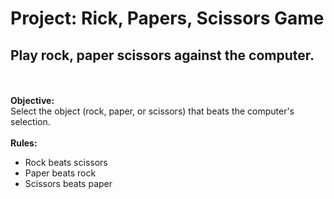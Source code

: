 # Project: Rick, Papers, Scissors Game
## Play rock, paper scissors against the computer.
<br/>
<br/>
<strong>Objective:</strong>
<br/>
Select the object (rock, paper, or scissors) that beats the computer's selection.
<br/>
<br/>
<strong>Rules:</strong>
<br/>

- Rock beats scissors
- Paper beats rock
- Scissors beats paper
